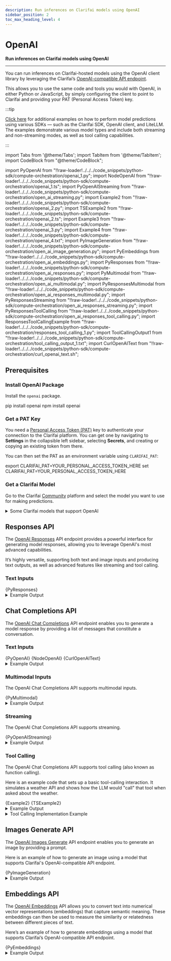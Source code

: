 ```yaml
---
description: Run inferences on Clarifai models using OpenAI 
sidebar_position: 2
toc_max_heading_level: 4
---
```


# OpenAI

**Run inferences on Clarifai models using OpenAI**
<hr />

You can run inferences on Clarifai-hosted models using the OpenAI client library by leveraging the Clarifai’s [OpenAI-compatible API endpoint](README.mdx#predict-with-openai-compatible-format).

This allows you to use the same code and tools you would with OpenAI, in either Python or JavaScript, by simply configuring the client to point to Clarifai and providing your PAT (Personal Access Token) key.

:::tip

[Click here](https://github.com/Clarifai/examples/tree/main/models/model_predict) for additional examples on how to perform model predictions using various SDKs — such as the Clarifai SDK, OpenAI client, and LiteLLM. The examples demonstrate various model types and include both streaming and non-streaming modes, as well as tool calling capabilities.

:::

import Tabs from '@theme/Tabs';
import TabItem from '@theme/TabItem';
import CodeBlock from "@theme/CodeBlock";

import PyOpenAI from "!!raw-loader!../../../code_snippets/python-sdk/compute-orchestration/openai_1.py";
import NodeOpenAI from "!!raw-loader!../../../code_snippets/python-sdk/compute-orchestration/openai_1.ts";
import PyOpenAIStreaming from "!!raw-loader!../../../code_snippets/python-sdk/compute-orchestration/open_ai_streaming.py";
import Example2 from "!!raw-loader!../../../code_snippets/python-sdk/compute-orchestration/openai_2.py";
import TSExample2 from "!!raw-loader!../../../code_snippets/python-sdk/compute-orchestration/openai_2.ts";
import Example3 from "!!raw-loader!../../../code_snippets/python-sdk/compute-orchestration/openai_3.py";
import Example4 from "!!raw-loader!../../../code_snippets/python-sdk/compute-orchestration/openai_4.txt";
import PyImageGeneration from "!!raw-loader!../../../code_snippets/python-sdk/compute-orchestration/open_ai_image_generation.py";
import PyEmbeddings from "!!raw-loader!../../../code_snippets/python-sdk/compute-orchestration/open_ai_embeddings.py";
import PyResponses from "!!raw-loader!../../../code_snippets/python-sdk/compute-orchestration/open_ai_responses.py";
import PyMultimodal from "!!raw-loader!../../../code_snippets/python-sdk/compute-orchestration/open_ai_multimodal.py";
import PyResponsesMultimodal from "!!raw-loader!../../../code_snippets/python-sdk/compute-orchestration/open_ai_responses_multimodal.py";
import PyResponsesStreaming from "!!raw-loader!../../../code_snippets/python-sdk/compute-orchestration/open_ai_responses_streaming.py";
import PyResponsesToolCalling from "!!raw-loader!../../../code_snippets/python-sdk/compute-orchestration/open_ai_responses_tool_calling.py";
import ResponsesToolCallingExample from "!!raw-loader!../../../code_snippets/python-sdk/compute-orchestration/responses_tool_calling_1.py";
import ToolCallingOutput1 from "!!raw-loader!../../../code_snippets/python-sdk/compute-orchestration/tool_calling_output_1.txt";
import CurlOpenAIText from "!!raw-loader!../../../code_snippets/python-sdk/compute-orchestration/curl_openai_text.sh";

## Prerequisites

### Install OpenAI Package

Install the `openai` package.

<Tabs groupId="code">
<TabItem value="bash" label="Python">
    <CodeBlock className="language-bash"> pip install openai </CodeBlock>
</TabItem>
<TabItem value="node.js" label="Node.js">
    <CodeBlock className="language-bash"> npm install openai </CodeBlock>
</TabItem>
</Tabs>

### Get a PAT Key

You need a [Personal Access Token (PAT)](https://docs.clarifai.com/control/authentication/pat) key to authenticate your connection to the Clarifai platform. You can get one by navigating to **Settings** in the collapsible left sidebar, selecting **Secrets**, and creating or copying an existing token from there.

You can then set the PAT as an environment variable using `CLARIFAI_PAT`:

<Tabs groupId="code">
<TabItem value="bash" label="Unix-Like Systems">
    <CodeBlock className="language-bash"> export CLARIFAI_PAT=YOUR_PERSONAL_ACCESS_TOKEN_HERE </CodeBlock>
</TabItem>
<TabItem value="bash2" label="Windows">
    <CodeBlock className="language-bash"> set CLARIFAI_PAT=YOUR_PERSONAL_ACCESS_TOKEN_HERE </CodeBlock>
</TabItem>
</Tabs>


### Get a Clarifai Model

Go to the Clarifai [Community](https://clarifai.com/explore) platform and select the model you want to use for making predictions.

<details>
  <summary>Some Clarifai models that support OpenAI</summary>
    <CodeBlock className="language-python">https://clarifai.com/openai/chat-completion/models/gpt-oss-120b
https://clarifai.com/deepseek-ai/deepseek-chat/models/DeepSeek-R1-0528-Qwen3-8B
https://clarifai.com/meta/Llama-3/models/Llama-3_2-3B-Instruct
https://clarifai.com/anthropic/completion/models/claude-sonnet-4
https://clarifai.com/qwen/qwenLM/models/Qwen3-14B
https://clarifai.com/mistralai/completion/models/Devstral-Small-2505_gguf-4bit
https://clarifai.com/clarifai/main/models/general-image-recognition
https://clarifai.com/xai/chat-completion/models/grok-3
https://clarifai.com/openai/chat-completion/models/gpt-4o
https://clarifai.com/openai/chat-completion/models/gpt-4_1
https://clarifai.com/gcp/generate/models/gemini-2_5-flash
https://clarifai.com/anthropic/completion/models/claude-3_5-haiku
https://clarifai.com/qwen/qwenLM/models/Qwen3-30B-A3B-GGUF
https://clarifai.com/gcp/generate/models/gemini-2_0-flash
https://clarifai.com/gcp/generate/models/gemma-3-12b-it
https://clarifai.com/microsoft/text-generation/models/Phi-4-reasoning-plus
https://clarifai.com/openbmb/miniCPM/models/MiniCPM3-4B
https://clarifai.com/microsoft/text-generation/models/phi-4-mini-instruct
https://clarifai.com/qwen/qwen-VL/models/Qwen2_5-VL-7B-Instruct
https://clarifai.com/microsoft/text-generation/models/phi-4
https://clarifai.com/xai/chat-completion/models/grok-2-vision-1212
https://clarifai.com/xai/image-generation/models/grok-2-image-1212
https://clarifai.com/xai/chat-completion/models/grok-2-1212
https://clarifai.com/qwen/qwenLM/models/QwQ-32B-AWQ
https://clarifai.com/gcp/generate/models/gemini-2_0-flash-lite
https://clarifai.com/anthropic/completion/models/claude-opus-4
https://clarifai.com/openai/chat-completion/models/o4-mini
https://clarifai.com/openai/chat-completion/models/o3
https://clarifai.com/openbmb/miniCPM/models/MiniCPM-o-2_6-language
https://clarifai.com/deepseek-ai/deepseek-chat/models/DeepSeek-R1-Distill-Qwen-7B
https://clarifai.com/qwen/qwenCoder/models/Qwen2_5-Coder-7B-Instruct</CodeBlock>    
</details>

## Responses API

The [OpenAI Responses](https://platform.openai.com/docs/api-reference/responses) API endpoint provides a powerful interface for generating model responses, allowing you to leverage OpenAI's most advanced capabilities.

It’s highly versatile, supporting both text and image inputs and producing text outputs, as well as advanced features like streaming and tool calling.

### Text Inputs

<Tabs groupId="code">
<TabItem value="python" label="Python">
    <CodeBlock className="language-python">{PyResponses}</CodeBlock>
</TabItem>
</Tabs>

<details>
  <summary>Example Output</summary>
    <CodeBlock className="language-text">Under a silver‑shimmering moon, a gentle unicorn named Lira tiptoed into the sleepy meadow, her horn casting soft, glittering lullabies over the swaying wildflowers. As the night wind whispered sweet dreams, she gathered a handful of moon‑kissed dew and sprinkled it over the slumbering forest creatures, coax</CodeBlock>
</details>

<!--
### Multimodal Inputs

The OpenAI Responses API supports multimodal inputs, letting you combine text and images in a single request to get more advanced responses.

<Tabs groupId="code">
<TabItem value="python" label="Python">
    <CodeBlock className="language-python">{PyResponsesMultimodal}</CodeBlock>
</TabItem>
</Tabs>

<details>
  <summary>Example Output</summary>
    <CodeBlock className="language-text"></CodeBlock>
</details>

### Streaming

The OpenAI Responses API supports supports streaming, which means you get the response one token at a time instead of waiting for the full completion. 

<Tabs groupId="code">
<TabItem value="python" label="Python">
    <CodeBlock className="language-python">{PyResponsesStreaming}</CodeBlock>
</TabItem>
</Tabs>

<details>
  <summary>Example Output</summary>
    <CodeBlock className="language-text"></CodeBlock>
</details>

### Tool Calling

The OpenAI Responses API supports supports tool calling (also known as function calling), allowing you to enable large language models (LLMs) to interact with external tools. 

Based on user input, the LLM can autonomously decide when and how to invoke functions — such as fetching real-time data from an API or running custom code.

The following example demonstrates a simple tool-calling interaction. It simulates a weather API and shows how the model automatically “calls” that tool when asked about the weather.

<Tabs groupId="code">
<TabItem value="python" label="Python">
    <CodeBlock className="language-python">{PyResponsesToolCalling}</CodeBlock>
</TabItem>
</Tabs>

<details>
  <summary>Example Output</summary>
    <CodeBlock className="language-text"></CodeBlock>
</details>

<details>
  <summary>Tool Calling Implementation Example</summary>
    <CodeBlock className="language-python">{ResponsesToolCallingExample}</CodeBlock>
    <CodeBlock className="language-text"></CodeBlock>
</details>
-->

## Chat Completions API

The [OpenAI Chat Completions](https://platform.openai.com/docs/api-reference/chat) API endpoint enables you to generate a model response by providing a list of messages that constitute a conversation.

### Text Inputs

<Tabs groupId="code">
<TabItem value="python" label="Python">
    <CodeBlock className="language-python">{PyOpenAI}</CodeBlock>
</TabItem>
<TabItem value="typescript" label="TypeScript">
    <CodeBlock className="language-typescript">{NodeOpenAI}</CodeBlock>
</TabItem>
<TabItem value="curl" label="cURL">
    <CodeBlock className="language-bash">{CurlOpenAIText}</CodeBlock>
</TabItem>
</Tabs>

<details>
  <summary>Example Output</summary>
    <CodeBlock className="language-text">I’m ChatGPT, an AI language model created by OpenAI. I’ve been trained on a wide range of text so I can help answer questions, brainstorm ideas, explain concepts, and assist with many other tasks. Think of me as a virtual assistant you can chat with—</CodeBlock>
</details>

### Multimodal Inputs

The OpenAI Chat Completions API supports multimodal inputs.

<Tabs groupId="code">
<TabItem value="python" label="Python">
    <CodeBlock className="language-python">{PyMultimodal}</CodeBlock>
</TabItem>
</Tabs>

<details>
  <summary>Example Output</summary>
    <CodeBlock className="language-text">Response: The image shows a ginger tabby cat lying down on a stone surface. The cat has a striped pattern on its fur and is looking directly at the camera with alert, bright eyes. The background features a textured wall, and the lighting highlights the cat's features, giving a warm and cozy atmosphere.</CodeBlock>
</details>


### Streaming

The OpenAI Chat Completions API supports streaming. 

<Tabs groupId="code">
<TabItem value="python" label="Python">
    <CodeBlock className="language-python">{PyOpenAIStreaming}</CodeBlock>
</TabItem>
</Tabs>

<details>
  <summary>Example Output</summary>
    <CodeBlock className="language-text">Assistant's Response:
I’m ChatGPT, an AI language model created by OpenAI. I’ve been trained on a wide range of text data so I can help answer questions, explain concepts, brainstorm ideas, draft writing, solve problems, and more. Think of me as a virtual assistant that can converse with you on many topics—</CodeBlock>
</details>

### Tool Calling

The OpenAI Chat Completions API supports tool calling (also known as function calling). 

Here is an example code that sets up a basic tool-calling interaction. It simulates a weather API and shows how the LLM would "call" that tool when asked about the weather.

<Tabs groupId="code">
<TabItem value="python" label="Python">
    <CodeBlock className="language-python">{Example2}</CodeBlock>
</TabItem>
<TabItem value="typescript" label="TypeScript">
    <CodeBlock className="language-typescript">{TSExample2}</CodeBlock>
</TabItem>
</Tabs>

<details>
  <summary>Example Output</summary>
    <CodeBlock className="language-text">{ToolCallingOutput1}</CodeBlock>
</details>

<details>
  <summary>Tool Calling Implementation Example</summary>
    <CodeBlock className="language-python">{Example3}</CodeBlock>
    <CodeBlock className="language-text">{Example4}</CodeBlock>
</details>

## Images Generate API 

The [OpenAI Images Generate](https://platform.openai.com/docs/api-reference/images) API endpoint enables you to generate an image by providing a prompt. 

Here is an example of how to generate an image using a model that supports Clarifai's OpenAI-compatible API endpoint.

<Tabs groupId="code">
<TabItem value="python" label="Python">
    <CodeBlock className="language-python">{PyImageGeneration}</CodeBlock>
</TabItem>
</Tabs>

<details>
  <summary>Example Output</summary>
    ```text
    ImagesResponse(created=None, data=[Image(b64_json=None, revised_prompt='A high-resolution photograph of a cat perched on a branch in a lush, green tree during the daytime. The cat, possibly a tabby, is the central focus of the image, looking slightly to the side with its fur naturally positioned. The background features a soft, slightly blurred forest setting with sunlight filtering through the leaves, creating a serene and natural environment. The composition avoids any distracting elements, ensuring the cat remains the primary subject in a peaceful outdoor scene.', url='https://imgen.x.ai/xai-imgen/xai-tmp-imgen-41202340-c0e1-4669-bed5-e70f7b491176.jpeg')], usage=None)
    ``` 
</details>



## Embeddings API

The [OpenAI Embeddings](https://platform.openai.com/docs/guides/embeddings) API allows you to convert text into numerical vector representations (embeddings) that capture semantic meaning. These embeddings can then be used to measure the similarity or relatedness between different pieces of text.

Here’s an example of how to generate embeddings using a model that supports Clarifai’s OpenAI-compatible API endpoint.

<Tabs groupId="code">
<TabItem value="python" label="Python">
    <CodeBlock className="language-python">{PyEmbeddings}</CodeBlock>
</TabItem>
</Tabs>

<details>
  <summary>Example Output</summary>
    ```text
    [0.007715723942965269, -0.005610561463981867, 0.0038386366795748472, -0.023672660812735558, -0.0028357207775115967, 0.0058668977580964565, 0.005136339459568262, -0.029632480815052986, 0.009997117333114147, -0.027863759547472, 0.016123555600643158, 0.010894294828176498, -0.0065814354456961155, -0.03468230739235878, -0.019545646384358406, 0.003260277910158038, 0.032759785652160645, -0.006728828884661198, 0.00939472671598196, -0.020865777507424355, -0.02409561537206173, 0.01959691382944584, 0.0123361861333251, -0.003186581190675497, -0.007440162356942892, 0.016213273629546165, 0.0012400270206853747, -0.017956361174583435, 0.009266559034585953, 0.017943544313311577, 0.0027379924431443214, -0.005963024217635393, -0.03734820336103439, 0.001370598329231143, -0.014213849790394306, -0.017328336834907532, -0.019648181274533272, 0.005863693542778492, 0.003191387513652444, 0.004690954927355051, 0.003135313745588064, -0.014265117235481739, 0.012977027334272861, 0.008625717833638191, -0.04129578545689583, 0.012047807686030865, 0.007613189052790403, 0.0061424593441188335, -0.01573905162513256, -0.019276492297649384, 0.011778654530644417, -0.01596975326538086, -0.011560768820345402, -0.013201321475207806, 0.0214809849858284, 0.017174534499645233, -0.007286360487341881, -0.009708738885819912, 0.02837643213570118, -0.015290462411940098, -0.009221700020134449, 0.02190393954515457, -0.021827038377523422, -0.018379315733909607, -0.019789164885878563, -0.01197731588035822, -0.012836041860282421, 0.00048784009413793683, 0.0025665676221251488, 0.0067160120233893394, 0.0037296938244253397, 0.011150631122291088, 0.012803999707102776, -0.01639270968735218, 0.018968889489769936, -0.012880900874733925, -0.008503957651555538, 0.00356307509355247, -0.004127014894038439, . . .]
    ``` 
</details>
